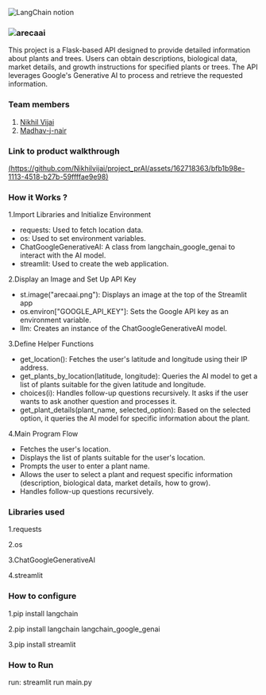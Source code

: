 

![LangChain notion](https://github.com/TH-Activities/saturday-hack-night-template/assets/117498997/af58a18d-932c-4ee7-870b-20820cfa3f3f)




### ![arecaai](https://github.com/Nikhilvijai/project_prAI/assets/146342079/d15b1134-551b-4009-97fd-ef53dde62cb5)

This project is a Flask-based API designed to provide detailed information about plants and trees. Users can obtain descriptions, biological data, market details, and growth instructions for specified plants or trees. The API leverages Google's Generative AI to process and retrieve the requested information.
### Team members
1. [Nikhil Vijai](https://github.com/Nikhilvijai)
2. [Madhav-j-nair](https://github.com/madhav-j-nair)
### Link to product walkthrough
[(https://github.com/Nikhilvijai/project_prAI/assets/162718363/bfb1b98e-1113-4518-b27b-59ffffae9e98)](LinkHere)
### How it Works ?
1.Import Libraries and Initialize Environment
 * requests: Used to fetch location data.
 * os: Used to set environment variables.
 * ChatGoogleGenerativeAI: A class from langchain_google_genai to interact with the AI model.
 * streamlit: Used to create the web application.
   
2.Display an Image and Set Up API Key
 * st.image("arecaai.png"): Displays an image at the top of the Streamlit app
 * os.environ["GOOGLE_API_KEY"]: Sets the Google API key as an environment variable.
 * llm: Creates an instance of the ChatGoogleGenerativeAI model.

3.Define Helper Functions
 * get_location(): Fetches the user's latitude and longitude using their IP address.
 * get_plants_by_location(latitude, longitude): Queries the AI model to get a list of plants suitable for the given latitude and longitude.
 * choices(i): Handles follow-up questions recursively. It asks if the user wants to ask another question and processes it.
 * get_plant_details(plant_name, selected_option): Based on the selected option, it queries the AI model for specific information about the plant.

4.Main Program Flow
 * Fetches the user's location.
 * Displays the list of plants suitable for the user's location.
 * Prompts the user to enter a plant name.
 * Allows the user to select a plant and request specific information (description, biological data, market details, how to grow).
 * Handles follow-up questions recursively.

### Libraries used
1.requests

2.os

3.ChatGoogleGenerativeAI

4.streamlit

### How to configure
1.pip install langchain

2.pip install langchain langchain_google_genai

3.pip install streamlit

### How to Run
run:
streamlit run main.py
